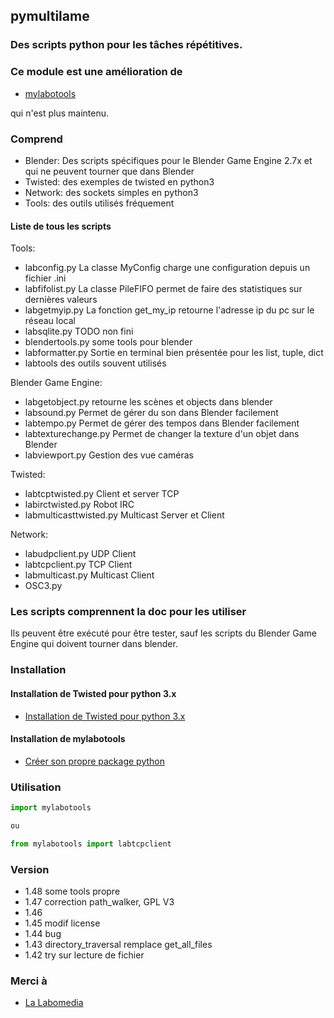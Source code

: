 ## pymultilame

### Des scripts python pour les tâches répétitives.

### Ce module est une amélioration de

* [mylabotools](https://github.com/sergeLabo/mylabotools)

qui n'est plus maintenu.

### Comprend

* Blender: Des scripts spécifiques pour le Blender Game Engine 2.7x et qui ne peuvent tourner que dans Blender
* Twisted: des exemples de twisted en python3
* Network: des sockets simples en python3
* Tools: des outils utilisés fréquement

#### Liste de tous les scripts

Tools:

* labconfig.py La classe MyConfig charge une configuration depuis un fichier .ini
* labfifolist.py La classe PileFIFO permet de faire des statistiques sur dernières valeurs
* labgetmyip.py La fonction get_my_ip retourne l'adresse ip du pc sur le réseau local
* labsqlite.py TODO non fini
* blendertools.py some tools pour blender
* labformatter.py Sortie en terminal bien présentée pour les list, tuple, dict
* labtools des outils souvent utilisés

Blender Game Engine:

* labgetobject.py retourne les scènes et objects dans blender
* labsound.py Permet de gérer du son dans Blender facilement
* labtempo.py Permet de gérer des tempos dans Blender facilement
* labtexturechange.py Permet de changer la texture d'un objet dans Blender
* labviewport.py Gestion des vue caméras

Twisted:

* labtcptwisted.py Client et server TCP
* labirctwisted.py Robot IRC
* labmulticasttwisted.py Multicast Server et Client

Network:

* labudpclient.py UDP Client
* labtcpclient.py TCP Client
* labmulticast.py Multicast Client
* OSC3.py

### Les scripts comprennent la doc pour les utiliser

Ils peuvent être exécuté pour être tester, sauf les scripts du Blender Game Engine qui doivent tourner dans blender.


### Installation

#### Installation de Twisted pour python 3.x

* [Installation de Twisted pour python 3.x](https://ressources.labomedia.org/installation_de_twisted)

#### Installation de mylabotools

* [Créer son propre package python](https://ressources.labomedia.org/creer_son_propre_package_python)


### Utilisation

~~~python
import mylabotools

ou

from mylabotools import labtcpclient
~~~


### Version

* 1.48 some tools propre
* 1.47 correction path_walker, GPL V3
* 1.46
* 1.45 modif license
* 1.44 bug
* 1.43 directory_traversal remplace get_all_files
* 1.42 try sur lecture de fichier

### Merci à

* [La Labomedia](https://labomedia.org)
